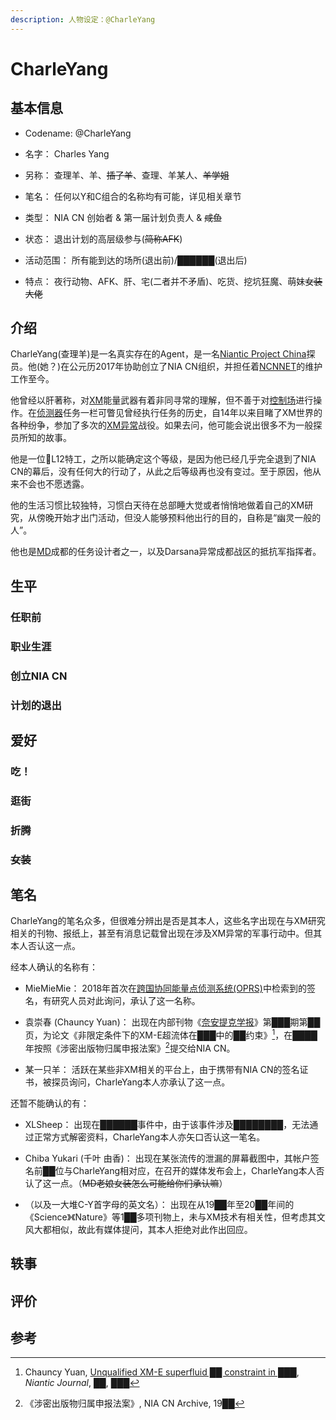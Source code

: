 ```yaml
---
description: 人物设定：@CharleYang
---
```


# CharleYang

## 基本信息

- Codename: @CharleYang

- 名字： Charles Yang

- 另称： 查理羊、羊、~~插了羊~~、查理、羊某人、~~羊学姐~~

- 笔名： 任何以Y和C组合的名称均有可能，详见相关章节

- 类型： NIA CN 创始者 & 第一届计划负责人 & ~~咸鱼~~

- 状态： 退出计划的高层级参与(~~简称AFK~~)

- 活动范围： 所有能到达的场所(退出前)/██████(退出后)

- 特点： 夜行动物、AFK、肝、宅(二者并不矛盾)、吃货、挖坑狂魔、萌妹~~女装大佬~~

## 介绍

CharleYang(查理羊)是一名真实存在的Agent，是一名[Niantic Project China](/setting/entity/NIACN.md)探员。他(她？)在公元历2017年协助创立了NIA CN组织，并担任着[NCNNET](/setting/entity/NCNNET.md)的维护工作至今。

他曾经以肝著称，对[XM](/setting/entity/XM.md)能量武器有着非同寻常的理解，但不善于对[控制场](/setting/entity/ControlField.md)进行操作。在[侦测器](/setting/entity/Scanner.md)任务一栏可瞥见曾经执行任务的历史，自14年以来目睹了XM世界的各种纷争，参加了多次的[XM异常](/setting/entity/XMAnomaly.md)战役。如果去问，他可能会说出很多不为一般探员所知的故事。

他是一位🎀L12特工，之所以能确定这个等级，是因为他已经几乎完全退到了NIA CN的幕后，没有任何大的行动了，从此之后等级再也没有变过。至于原因，他从来不会也不愿透露。

他的生活习惯比较独特，习惯白天待在总部睡大觉或者悄悄地做着自己的XM研究，从傍晚开始才出门活动，但没人能够预料他出行的目的，自称是“幽灵一般的人”。

他也是[MD](/setting/entity/MissionDay.md)成都的任务设计者之一，以及Darsana异常成都战区的抵抗军指挥者。

## 生平

### 任职前

### 职业生涯

### 创立NIA CN

### 计划的退出

## 爱好

### 吃！

### 逛街

### 折腾

### ~~女装~~

## 笔名

CharleYang的笔名众多，但很难分辨出是否是其本人，这些名字出现在与XM研究相关的刊物、报纸上，甚至有消息记载曾出现在涉及XM异常的军事行动中。但其本人否认这一点。

经本人确认的名称有：

- MieMieMie： 2018年首次在[跨国协同能量点侦测系统(OPRS)](/setting/entity/OPRS.md)中检索到的签名，有研究人员对此询问，承认了这一名称。

- 袁崇春 (Chauncy Yuan)： 出现在内部刊物《[奈安提克学报](/setting/entity/NIAJournal.md)》第███期第██页，为论文《非限定条件下的XM-E超流体在███中的██约束》[^1]，在████年按照《涉密出版物归属申报法案》[^2]提交给NIA CN。

- 某一只羊： 活跃在某些非XM相关的平台上，由于携带有NIA CN的签名证书，被探员询问，CharleYang本人亦承认了这一点。

还暂不能确认的有：

- XLSheep： 出现在██████事件中，由于该事件涉及████████，无法通过正常方式解密资料，CharleYang本人亦矢口否认这一笔名。

- Chiba Yukari (千叶 由香)： 出现在某张流传的泄漏的屏幕截图中，其帐户签名前██位与CharleYang相对应，在召开的媒体发布会上，CharleYang本人否认了这一点。（~~MD老娘女装怎么可能给你们承认嘛~~）

- （以及一大堆C-Y首字母的英文名）： 出现在从19██年至20██年间的《Science》《Nature》等1██多项刊物上，未与XM技术有相关性，但考虑其文风大都相似，故此有媒体提问，其本人拒绝对此作出回应。

## 轶事

## 评价

## 参考

[^1]: Chauncy Yuan, [Unqualified XM-E superfluid ██ constraint in ███](), *Niantic Journal*, ██, ███  
[^2]: 《涉密出版物归属申报法案》, NIA CN Archive, 19██
